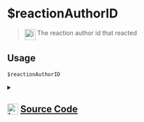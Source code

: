 # $reactionAuthorID
> <img align="top" src="https://upload.wikimedia.org/wikipedia/commons/thumb/e/e4/Infobox_info_icon.svg/160px-Infobox_info_icon.svg.png?20150409153300" alt="image" width="25" height="auto"> The reaction author id that reacted
## Usage
```
$reactionAuthorID
```
<details>
<summary>
    
## <img align="top" src="https://cdn4.iconfinder.com/data/icons/iconsimple-logotypes/512/github-512.png" alt="image" width="25" height="auto">  [Source Code](https://github.com/tryforge/ForgeScript-V2/blob/main/src/native/reactionAuthorID.ts)
    
</summary>
    
```ts
import { NativeFunction, Return } from "../structures"

export default new NativeFunction({
    name: "$reactionAuthorID",
    version: "1.0.0",
    description: "The reaction author id that reacted",
    unwrap: true,
    execute(ctx) {
        return Return.success(
            ctx.states?.user?.new?.id
        )
    }
})
```
    
</details>